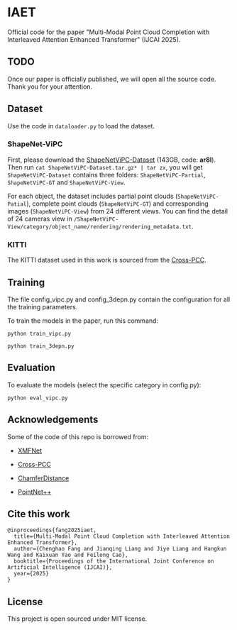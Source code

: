 # IAET
Official code for the paper "Multi-Modal Point Cloud Completion with Interleaved Attention Enhanced Transformer" (IJCAI 2025).

## TODO
Once our paper is officially published, we will open all the source code. Thank you for your attention.

## Dataset
Use the code in  ``dataloader.py`` to load the dataset. 

### ShapeNet-ViPC
First, please download the [ShapeNetViPC-Dataset](https://pan.baidu.com/s/1NJKPiOsfRsDfYDU_5MH28A) (143GB, code: **ar8l**). Then run ``cat ShapeNetViPC-Dataset.tar.gz* | tar zx``, you will get ``ShapeNetViPC-Dataset`` contains three folders: ``ShapeNetViPC-Partial``, ``ShapeNetViPC-GT`` and ``ShapeNetViPC-View``. 

For each object, the dataset includes partial point clouds (``ShapeNetViPC-Patial``), complete point clouds (``ShapeNetViPC-GT``) and corresponding images (``ShapeNetViPC-View``) from 24 different views. You can find the detail of 24 cameras view in ``/ShapeNetViPC-View/category/object_name/rendering/rendering_metadata.txt``.

### KITTI
The KITTI dataset used in this work is sourced from the [Cross-PCC](https://github.com/ltwu6/cross-pcc).

## Training
The file config_vipc.py and config_3depn.py contain the configuration for all the training parameters.

To train the models in the paper, run this command:

```train
python train_vipc.py
```

```or
python train_3depn.py 
```

## Evaluation

To evaluate the models (select the specific category in config.py):

```eval
python eval_vipc.py 
```

## Acknowledgements
Some of the code of this repo is borrowed from:

- [XMFNet](https://github.com/diegovalsesia/XMFnet)

- [Cross-PCC](https://github.com/ltwu6/cross-pcc)

- [ChamferDistance](https://github.com/ThibaultGROUEIX/ChamferDistancePytorch)

- [PointNet++](https://github.com/erikwijmans/Pointnet2_PyTorch)

## Cite this work

```
@inproceedings{fang2025iaet,
  title={Multi-Modal Point Cloud Completion with Interleaved Attention Enhanced Transformer},
  author={Chenghao Fang and Jianqing Liang and Jiye Liang and Hangkun Wang and Kaixuan Yao and Feilong Cao},
  booktitle={Proceedings of the International Joint Conference on Artificial Intelligence (IJCAI)},
  year={2025}
}
```

## License

This project is open sourced under MIT license.
